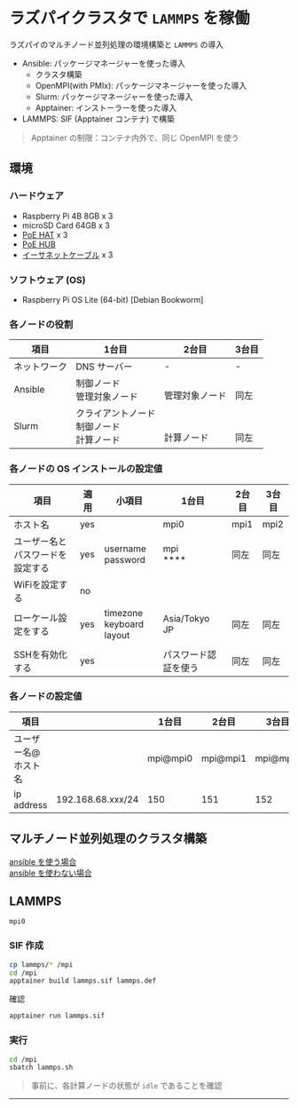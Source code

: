 # ラズパイクラスタで `LAMMPS` を稼働
ラズパイのマルチノード並列処理の環境構築と `LAMMPS` の導入
* Ansible: パッケージマネージャーを使った導入
  * クラスタ構築
  * OpenMPI(with PMIx): パッケージマネージャーを使った導入
  * Slurm: パッケージマネージャーを使った導入
  * Apptainer: インストーラーを使った導入
* LAMMPS: SIF (Apptainer コンテナ) で構築
> Apptainer の制限：コンテナ内外で、同じ OpenMPI を使う

## 環境
### ハードウェア
- Raspberry Pi 4B 8GB x 3
- microSD Card 64GB x 3
- [PoE HAT](https://www.waveshare.com/poe-hat-e.htm) x 3
- [PoE HUB](https://www.iodata.jp/product/lan/hub/etg-poe04/index.htm)
- [イーサネットケーブル](https://www.edion.com/detail.html?p_cd=00043376414) x 3

### ソフトウェア (OS)
- Raspberry Pi OS Lite (64-bit) [Debian Bookworm]

### 各ノードの役割
|項目|1台目|2台目|3台目|
|---|---|---|---|
|ネットワーク|DNS サーバー|-|-|
|Ansible|制御ノード<br>管理対象ノード|<br>管理対象ノード|<br>同左|
|Slurm|クライアントノード<br>制御ノード<br>計算ノード|<br><br>計算ノード|<br><br>同左|

### 各ノードの OS インストールの設定値
|項目|適用|小項目|1台目|2台目|3台目|
|---|---|---|---|---|---|
|ホスト名|yes||mpi0|mpi1|mpi2|
|ユーザー名とパスワードを設定する|yes|username<br>password|mpi<br>****|同左|同左|
|WiFiを設定する|no|||||
|ローケール設定をする|yes|timezone<br>keyboard layout|Asia/Tokyo<br>JP|同左|同左|
|||||||
|SSHを有効化する|yes||パスワード認証を使う|同左|同左|

### 各ノードの設定値
|項目||1台目|2台目|3台目|
|---|---|---|---|---|
|ユーザー名@ホスト名||mpi@mpi0|mpi@mpi1|mpi@mpi2|
|ip address|192.168.68.xxx/24|150|151|152|

## マルチノード並列処理のクラスタ構築
[ansible を使う場合](ansible/README.md)<br>
[ansible を使わない場合](without-ansible/README.md)<br>

## LAMMPS
`mpi0`
### SIF 作成
~~~sh
cp lammps/* /mpi
cd /mpi
apptainer build lammps.sif lammps.def
~~~
確認
~~~sh
apptainer run lammps.sif
~~~
### 実行
~~~sh
cd /mpi
sbatch lammps.sh
~~~
> 事前に、各計算ノードの状態が `idle` であることを確認
---

